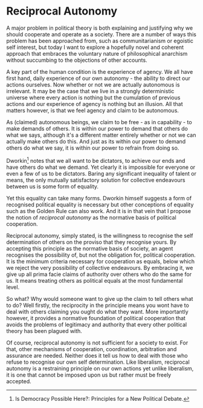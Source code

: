 # Reciprocal Autonomy

A major problem in political theory is both explaining and justifying why we should cooperate and operate as a society.  There are a number of ways this problem has been approached from, such as communitarianism or egoistic self interest, but today I want to explore a hopefully novel and coherent approach that embraces the voluntary nature of philosophical anarchism without succumbing to the objections of other accounts.

A key part of the human condition is the experience of agency.  We all have first hand, daily experience of our own autonomy - the ability to direct our actions ourselves.  Now whether or not we are actually autonomous is irrelevant.  It may be the case that we live in a strongly deterministic universe where every action is nothing but the cumulation of previous actions and our experience of agency is nothing but an illusion.  All that matters however, is that we feel agency and claim to be autonomous.

As (claimed) autonomous beings, we claim to be free - as in capability - to make demands of others.  It is within our power to demand that others do what we says, although it's a different matter entirely whether or not we can actually make others do this.  And just as its within our power to demand others do what we say, it is within our power to refrain from doing so.

Dworkin[^1] notes that we all want to be dictators, to achieve our ends and have others do what we demand.  Yet clearly it is impossible for everyone or even a few of us to be dictators.  Baring any significant inequality of talent or means, the only mutually satisfactory solution for collective endeavours between us is some form of equality.

Yet this equality can take many forms. Dworkin himself suggests a form of recognised political equality is necessary but other conceptions of equality such as the Golden Rule can also work.  And it is in that vein that I propose the notion of _reciprocal autonomy_ as the normative basis of political cooperation.

Reciprocal autonomy, simply stated, is the willingness to recognise the self determination of others on the proviso that they recognise yours.  By accepting this principle as the normative basis of society, an agent recognises the possibility of, but not the obligation for, political cooperation. It is the minimum criteria necessary for cooperation as equals, below which we reject the very possibility of collective endeavours.  By embracing it, we give up all prima facie claims of authority over others who do the same for us.  It means treating others as political equals at the most fundamental level.

So what? Why would someone want to give up the claim to tell others what to do?  Well firstly, the reciprocity in the principle means you wont have to deal with others claiming you ought do what they want.  More importantly however, it provides a normative foundation of political cooperation that avoids the problems of legitimacy and authority that every other political theory has been plagued with.

Of course, reciprocal autonomy is not sufficient for a society to exist.  For that, other mechanisms of cooperation, coordination, arbitration and assurance are needed.  Neither does it tell us how to deal with those who refuse to recognise our own self determination.  Like liberalism, reciprocal autonomy is a restraining principle on our own actions yet unlike liberalism, it is one that cannot be imposed upon us but rather must be freely accepted.


[^1]: Is Democracy Possible Here?: Principles for a New Political Debate.